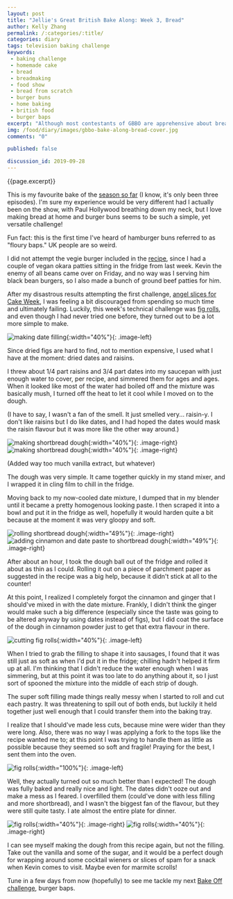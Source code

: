 ```yaml
---
layout: post
title: "Jellie's Great British Bake Along: Week 3, Bread"
author: Kelly Zhang
permalink: /:categories/:title/
categories: diary
tags: television baking challenge
keywords:
 - baking challenge
 - homemade cake
 - bread
 - breadmaking
 - food show
 - bread from scratch
 - burger buns
 - home baking
 - british food
 - burger baps
excerpt: "Although most contestants of GBBO are apprehensive about bread week, this is probably the week I was most excited to bake along to. Not that I'm a good bread baker—I just love eating bread!"
img: /food/diary/images/gbbo-bake-along-bread-cover.jpg
comments: "0"

published: false

discussion_id: 2019-09-28
---
```


{{page.excerpt}}

This is my favourite bake of the [season so far](/food/diary/jellies-great-british-bake-along-2019) (I know, it's only been three episodes). I'm sure my experience would be very different had I actually been on the show, with Paul Hollywood breathing down my neck, but I love making bread at home and burger buns seems to be such a simple, yet versatile challenge!

Fun fact: this is the first time I've heard of hamburger buns referred to as "floury baps." UK people are so weird.

I did not attempt the vegie burger included in the [recipe](https://thegreatbritishbakeoff.co.uk/recipes/all/paul-hollywoods-floury-baps-veggie-burgers/), since I had a couple of vegan okara patties sitting in the fridge from last week. Kevin the enemy of all beans came over on Friday, and no way was I serving him black bean burgers, so I also made a bunch of ground beef patties for him.

After my disastrous results attempting the first challenge, [angel slices for Cake Week](/food/diary/gbbo-bake-along-cake), I was feeling a bit discouraged from spending so much time and ultimately failing. Luckily, this week's technical challenge was [fig rolls](https://thegreatbritishbakeoff.co.uk/recipes/all/paul-hollywoods-fig-rolls/), and even though I had never tried one before, they turned out to be a lot more simple to make.

![making date filling](/food/diary/images/gbbo-bake-along-biscuits-1.jpg){:width="40%"}{: .image-left}

Since dried figs are hard to find, not to mention expensive, I used what I have at the moment: dried dates and raisins.

I threw about 1/4 part raisins and 3/4 part dates into my saucepan with just enough water to cover, per recipe, and simmered them for ages and ages. When it looked like most of the water had boiled off and the mixture was basically mush, I turned off the heat to let it cool while I moved on to the dough.

(I have to say, I wasn't a fan of the smell. It just smelled very... raisin-y. I don't like raisins but I do like dates, and I had hoped the dates would mask the raisin flavour but it was more like the other way around.)

![making shortbread dough](/food/diary/images/gbbo-bake-along-biscuits-2.jpg){:width="40%"}{: .image-right} ![making shortbread dough](/food/diary/images/gbbo-bake-along-biscuits-3.jpg){:width="40%"}{: .image-right}

(Added way too much vanilla extract, but whatever)

The dough was very simple. It came together quickly in my stand mixer, and I wrapped it in cling film to chill in the fridge.

Moving back to my now-cooled date mixture, I dumped that in my blender until it became a pretty homogenous looking paste. I then scraped it into a bowl and put it in the fridge as well, hopefully it would harden quite a bit because at the moment it was very gloopy and soft.

![rolling shortbread dough](/food/diary/images/gbbo-bake-along-biscuits-4.jpg){:width="49%"}{: .image-right} ![adding cinnamon and date paste to shortbread dough](/food/diary/images/gbbo-bake-along-biscuits-5.jpg){:width="49%"}{: .image-right}

After about an hour, I took the dough ball out of the fridge and rolled it about as thin as I could. Rolling it out on a piece of parchment paper as suggested in the recipe was a big help, because it didn't stick at all to the counter!

At this point, I realized I completely forgot the cinnamon and ginger that I should've mixed in with the date mixture. Frankly, I didn't think the ginger would make such a big difference (especially since the taste was going to be altered anyway by using dates instead of figs), but I did coat the surface of the dough in cinnamon powder just to get that extra flavour in there.

![cutting fig rolls](/food/diary/images/gbbo-bake-along-biscuits-6.jpg){:width="40%"}{: .image-left}

When I tried to grab the filling to shape it into sausages, I found that it was still just as soft as when I'd put it in the fridge; chilling hadn't helped it firm up at all. I'm thinking that I didn't reduce the water enough when I was simmering, but at this point it was too late to do anything about it, so I just sort of spooned the mixture into the middle of each strip of dough.

The super soft filling made things really messy when I started to roll and cut each pastry. It was threatening to spill out of both ends, but luckily it held together just well enough that I could transfer them into the baking tray.

I realize that I should've made less cuts, because mine were wider than they were long. Also, there was no way I was applying a fork to the tops like the recipe wanted me to; at this point I was trying to handle them as little as possible because they seemed so soft and fragile! Praying for the best, I sent them into the oven.

![fig rolls](/food/diary/images/gbbo-bake-along-biscuits-9.jpg){:width="100%"}{: .image-left}

Well, they actually turned out so much better than I expected! The dough was fully baked and really nice and light. The dates didn't ooze out and make a mess as I feared. I overfilled them (could've done with less filling and more shortbread), and I wasn't the biggest fan of the flavour, but they were still quite tasty. I ate almost the entire plate for dinner.

![fig rolls](/food/diary/images/gbbo-bake-along-biscuits-7.jpg){:width="40%"}{: .image-right} ![fig rolls](/food/diary/images/gbbo-bake-along-biscuits-8.jpg){:width="40%"}{: .image-right}

I can see myself making the dough from this recipe again, but not the filling. Take out the vanilla and some of the sugar, and it would be a perfect dough for wrapping around some cocktail wieners or slices of spam for a snack when Kevin comes to visit. Maybe even for marmite scrolls!

Tune in a few days from now (hopefully) to see me tackle my next [Bake Off challenge](/food/diary/jellies-great-british-bake-along-2019/#episode-3-bread), burger baps.
